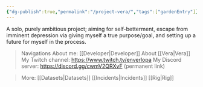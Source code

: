 ```yaml
---
{"dg-publish":true,"permalink":"/project-vera/","tags":["gardenEntry"]}
---
```



A solo, purely ambitious project; aiming for self-betterment, escape from imminent depression via giving myself a true purpose/goal, and setting up a future for myself in the process.

>	Navigations
 >About me: [[Developer\|Developer]]
 >About [[Vera\|Vera]]
 >My Twitch channel: https://www.twitch.tv/enverlopa
 >My Discord server: https://discord.gg/cwmV2QRXvF (permanent link)

>	More:
 >[[Datasets\|Datasets]]
 >[[Incidents\|Incidents]]
 >[[Rig\|Rig]]